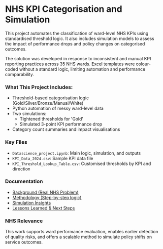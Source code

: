 # NHS KPI Categorisation and Simulation

This project automates the classification of ward-level NHS KPIs using standardised threshold logic. It also includes simulation models to assess the impact of performance drops and policy changes on categorised outcomes.

The solution was developed in response to inconsistent and manual KPI reporting practices across 35 NHS wards. Excel templates were colour-coded without a standard logic, limiting automation and performance comparability.

###  What This Project Includes:
- Threshold-based categorisation logic (Gold/Silver/Bronze/Manual/White)
- Python automation of messy ward-level data
- Two simulations:
  - Tightened thresholds for 'Gold'
  - Simulated 3-point KPI performance drop
- Category count summaries and impact visualisations

### Key Files
- `Datascience_project.ipynb`: Main logic, simulation, and outputs
- `KPI_Data_2024.csv`: Sample KPI data file
- `KPI_Threshold_Lookup_Table.csv`: Customised thresholds by KPI and direction

### Documentation
- [Background (Real NHS Problem)](docs/background.md)
- [Methodology (Step-by-step logic)](docs/methodology.md)
- [Simulation Insights](docs/insights.md)
- [Lessons Learned & Next Steps](docs/future_steps.md)

###  NHS Relevance
This work supports ward performance evaluation, enables earlier detection of quality risks, and offers a scalable method to simulate policy shifts on service outcomes.
